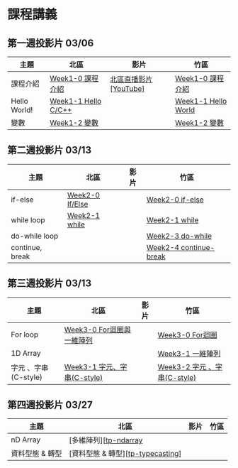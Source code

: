 # 課程講義

## 第一週投影片 03/06

| 主題         | 北區                                      | 影片 | 竹區 |
| ------------ | ----------------------------------------- | ---- | ---- |
| 課程介紹     | [Week1-0 課程介紹][tp-intro]              | [北區直播影片 [YouTube]][tp-yt-all-in-one]     |  [Week1-0 課程介紹][hc-intro]    |
| Hello World! | [Week1-1 Hello C/C++][tp-getting-started] |      | [Week1-1 Hello World][hc-getting-started]     |
| 變數         | [Week1-2 變數][tp-variables]              |      |[Week1-2 變數][hc-variables]|

[tp-intro]: https://drive.google.com/file/d/14ETYzcQK1DscPk_418FTsOd0yz3GHhlM/view?usp=sharing
[tp-getting-started]: https://www.csie.ntu.edu.tw/~b06902029/reveal.js/Sprout/2021/GettingStarted/#/
[tp-variables]: https://www.csie.ntu.edu.tw/~b06902029/reveal.js/Sprout/2021/Variables/#/
[tp-yt-all-in-one]: https://youtu.be/zNZ28UL-1-E
[hc-intro]: https://docs.google.com/presentation/d/1e1REcy_nbvigyJs79X21qmIsjrq-xvYVJlRaqDChgD8/edit?usp=sharing
[hc-getting-started]: https://docs.google.com/presentation/d/1PKSi_w4ByfEqsdobigMur0aPyXr9IeAcvP3H4d2ISiY/edit?usp=sharing
[hc-variables]: https://slides.com/hsutzu/variable

## 第二週投影片 03/13

| 主題         | 北區                                      | 影片 | 竹區 |
| ------------ | ----------------------------------------- | ---- | ---- |
| if-else      | [Week2-0 If/Else][tp-if-else]             |      | [Week2-0 if-else][hc-if-else]    |
| while loop   | [Week2-1 while][tp-while]                 |      | [Week2-1 while][hc-while]     |
| do-while loop|                                           |      | [Week2-3 do-while][hc-do-while] |
| continue, break|                                         |      | [Week2-4 continue-break][hc-continue-break] |
  
[tp-if-else]: https://www.csie.ntu.edu.tw/~b06902029/reveal.js/Sprout/2021/IfElse/#/
[tp-while]: https://slides.com/jt94/sprout-2021-while
[hc-if-else]: https://docs.google.com/presentation/d/1ZOdWIh0Uvy6w6cOxNIVj8DJDrhSQY1elhFzm9mVeXmk/edit?usp=sharing
[hc-while]: https://drive.google.com/file/d/1Z96tUIa7Xvr3MoSb9-0yf562fTCEt73z/view?usp=sharing
[hc-do-while]: https://hackmd.io/@i2y3z9dITSa_Q_7V7h-AoA/r1U_pZ1QO
[hc-continue-break]: https://hackmd.io/@i2y3z9dITSa_Q_7V7h-AoA/HyHcP_JQd

## 第三週投影片 03/13

| 主題         | 北區                                      | 影片 | 竹區 |
| ------------ | ----------------------------------------- | ---- | ---- |
| For loop     |[Week3-0 For迴圈與一維陣列][tp-for-and-array]|| [Week3-0 For迴圈][hc-for-loop] |
| 1D Array     ||| [Week3-1 一維陣列][hc-1d-array] |
| 字元 、字串(C-style) |[Week3-1 字元、字串(C-style)][tp-char]|| [Week3-2 字元 、字串(C-style)][hc-char] |

[hc-for-loop]: https://docs.google.com/presentation/d/1aVP6avP-h4LKeUqfbIU66rvz1XaLSUJ6P-4YAloFlpg/edit#slide=id.gc74ae06558_2_45
[hc-1d-array]: https://docs.google.com/presentation/d/1rs2BYzIC8tnU5OOMOIWkijHF-s3Akst_9TO8I4Jlhl0/edit#slide=id.gc745111b34_3_45
[hc-char]: https://slides.com/hsutzu/char
[tp-for-and-array]: https://drive.google.com/file/d/1_wF2Teh3V63Z0R6FNlHpGZ3x39XO8y77/view?usp=sharing
[tp-char]: https://slides.com/jt94/sprout-2021-c-string

## 第四週投影片 03/27
| 主題         | 北區                                      | 影片 | 竹區 |
| ------------ | ----------------------------------------- | ---- | ---- |
|nD Array | [多維陣列][[tp-ndarray]| | |
|資料型態 & 轉型| [資料型態 & 轉型][[tp-typecasting]]| |  |

[tp-typecasting]: https://slides.com/arvinliu/typescasting
[tp-ndarray]: https://slides.com/arvinliu/nd-array
